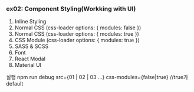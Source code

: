 ### ex02: Component Styling(Workking with UI)

1. Inline Styling
2. Normal CSS (css-loader options: { modules: false })
3. Normal CSS (css-loader options: { modules: true })
4. CSS Module (css-loader options: { modules: true })
5. SASS & SCSS
6. Font
7. React Modal
8. Material UI

실행
npm run debug src={01 | 02 | 03 ...} css-modules={false|true} //true가 default
